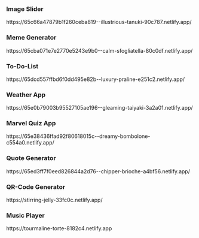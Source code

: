 <h3>Image Slider</h3>
https://65c66a47879b1f260ceba819--illustrious-tanuki-90c787.netlify.app/
<br>
<h3>Meme Generator</h3>
https://65cba071e7e2770e5243e9b0--calm-sfogliatella-80c0df.netlify.app/
<br>
<h3>To-Do-List</h3>
https://65dcd557ffbd6f0dd495e82b--luxury-praline-e251c2.netlify.app/
<br>
<h3>Weather App</h3>
https://65e0b79003b95527105ae196--gleaming-taiyaki-3a2a01.netlify.app/
<br>
<h3> Marvel Quiz App</h3>
https://65e38436ffad92f80618015c--dreamy-bombolone-c554a0.netlify.app/
<br>
<h3>Quote Generator</h3>
https://65ed3ff7f0eed826844a2d76--chipper-brioche-a4bf56.netlify.app/
<br>
<h3>QR-Code Generator</h3>
https://stirring-jelly-33fc0c.netlify.app/
<br>
<h3>Music Player</h3>
https://tourmaline-torte-8182c4.netlify.app
